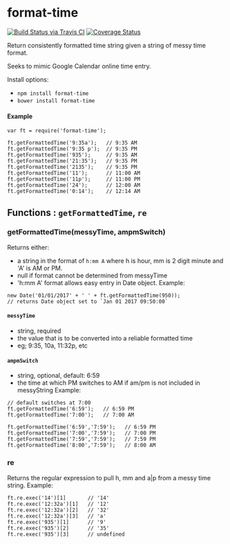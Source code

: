 # format-time
[![Build Status via Travis CI](https://travis-ci.org/tonybranfort/format-time.svg?branch=master)](https://travis-ci.org/tonybranfort/format-time)
[![Coverage Status](https://coveralls.io/repos/github/tonybranfort/format-time/badge.svg?branch=master)](https://coveralls.io/github/tonybranfort/format-time?branch=master)


Return consistently formatted time string given a string of messy time format.

Seeks to mimic Google Calendar online time entry. 

Install options: 
* `npm install format-time`
* `bower install format-time`
  
#### Example
```
var ft = require('format-time'); 

ft.getFormattedTime('9:35a');   // 9:35 AM
ft.getFormattedTime('9:35 p');  // 9:35 PM
ft.getFormattedTime('935');     // 9:35 AM
ft.getFormattedTime('21:35');   // 9:35 PM
ft.getFormattedTime('2135');    // 9:35 PM
ft.getFormattedTime('11');      // 11:00 AM
ft.getFormattedTime('11p');     // 11:00 PM
ft.getFormattedTime('24');      // 12:00 AM
ft.getFormattedTime('0:14');    // 12:14 AM

```

## Functions : `getFormattedTime`, `re`

### getFormattedTime(messyTime, ampmSwitch)
Returns either: 
* a string in the format of `h:mm A` where h is hour, mm is 2 digit minute and 'A' is AM or PM.
* null if format cannot be determined from messyTime
* 'h:mm A' format allows easy entry in Date object. Example: 
```
new Date('01/01/2017' + ' ' + ft.getFormattedTime(950)); 
// returns Date object set to `Jan 01 2017 09:50:00`
```

#### `messyTime`
* string, required
* the value that is to be converted into a reliable formatted time
* eg; 9:35, 10a, 11:32p, etc

#### `ampmSwitch`
* string, optional, default: 6:59
* the time at which PM switches to AM if am/pm is not included in messyString
Example: 
```
// default switches at 7:00
ft.getFormattedTime('6:59');   // 6:59 PM
ft.getFormattedTime('7:00');   // 7:00 AM

ft.getFormattedTime('6:59','7:59');   // 6:59 PM
ft.getFormattedTime('7:00','7:59');   // 7:00 PM
ft.getFormattedTime('7:59','7:59');   // 7:59 PM
ft.getFormattedTime('8:00','7:59');   // 8:00 AM

```

### re
Returns the regular expression to pull h, mm and a|p from a messy time string. 
Example: 
```
ft.re.exec('14')[1]       // '14'
ft.re.exec('12:32a')[1]   // '12'
ft.re.exec('12:32a')[2]   // '32'
ft.re.exec('12:32a')[3]   // 'a'
ft.re.exec('935')[1]      // '9'
ft.re.exec('935')[2]      // '35'
ft.re.exec('935')[3]      // undefined

```
